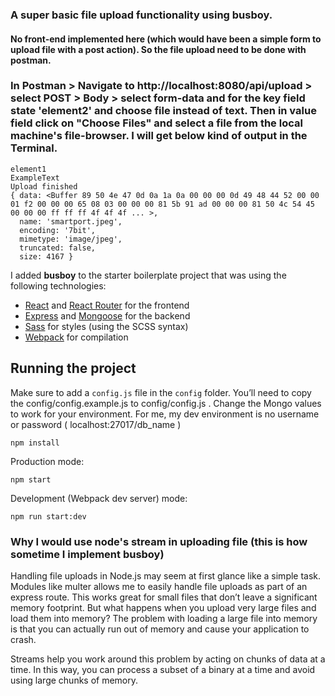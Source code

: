 ### A super basic file upload functionality using busboy.

#### No front-end implemented here (which would have been a simple form to upload file with a post action). So the file upload need to be done with postman.

### In Postman > Navigate to http://localhost:8080/api/upload  > select POST > Body > select form-data and for the key field state 'element2' and choose file instead of text. Then in value field click on "Choose Files" and select a file from the local machine's file-browser. I will get below kind of output in the Terminal.

```
element1
ExampleText
Upload finished
{ data: <Buffer 89 50 4e 47 0d 0a 1a 0a 00 00 00 0d 49 48 44 52 00 00 01 f2 00 00 00 65 08 03 00 00 00 81 5b 91 ad 00 00 00 81 50 4c 54 45 00 00 00 ff ff ff 4f 4f 4f ... >,
  name: 'smartport.jpeg',
  encoding: '7bit',
  mimetype: 'image/jpeg',
  truncated: false,
  size: 4167 }

```

I added **busboy** to the starter boilerplate project that was using the following technologies:
- [React](https://facebook.github.io/react/) and [React Router](https://reacttraining.com/react-router/) for the frontend
- [Express](http://expressjs.com/) and [Mongoose](http://mongoosejs.com/) for the backend
- [Sass](http://sass-lang.com/) for styles (using the SCSS syntax)
- [Webpack](https://webpack.github.io/) for compilation


## Running the project

Make sure to add a `config.js` file in the `config` folder.  You’ll need to copy the config/config.example.js to config/config.js . Change the Mongo values to work for your environment. For me, my dev environment is no username or password ( localhost:27017/db_name )

```shell
npm install
```
Production mode:

```shell
npm start
```

Development (Webpack dev server) mode:

```shell
npm run start:dev
```

### Why I would use node's stream in uploading file (this is how sometime I implement busboy)

Handling file uploads in Node.js may seem at first glance like a simple task. Modules like multer allows me to easily handle file uploads as part of an express route. This works great for small files that don’t leave a significant memory footprint. But what happens when you upload very large files and load them into memory? The problem with loading a large file into memory is that you can actually run out of memory and cause your application to crash.

Streams help you work around this problem by acting on chunks of data at a time. In this way, you can process a subset of a binary at a time and avoid using large chunks of memory.